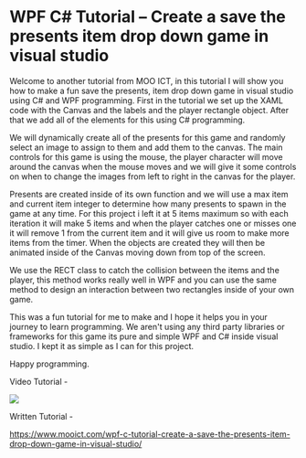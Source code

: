 # WPF C# Tutorial – Create a save the presents item drop down game in visual studio


Welcome to another tutorial from MOO ICT, in this tutorial I will show you how to make a fun save the presents, item drop down game in visual studio using C# and WPF programming. First in the tutorial we set up the XAML code with the Canvas and the labels and the player rectangle object. After that we add all of the elements for this using C# programming. 

We will dynamically create all of the presents for this game and randomly select an image to assign to them and add them to the canvas. The main controls for this game is using the mouse, the player character will move around the canvas when the mouse moves and we will give it some controls on when to change the images from left to right in the canvas for the player.

Presents are created inside of its own function and we will use a max item and current item integer to determine how many presents to spawn in the game at any time. For this project i left it at 5 items maximum so with each iteration it will make 5 items and when the player catches one or misses one it will remove 1 from the current item and it will give us room to make more items from the timer.  When the objects are created they will then be animated inside of the Canvas moving down from top of the screen. 

We use the RECT class to catch the collision between the items and the player, this method works really well in WPF and you can use the same method to design an interaction between two rectangles inside of your own game. 

This was a fun tutorial for me to make and I hope it helps you in your journey to learn programming. We aren't using any third party libraries or frameworks for this game its pure and simple WPF and C# inside visual studio. I kept it as simple as I can for this project. 

Happy programming.


Video Tutorial - 

[![](http://img.youtube.com/vi/MuddtW40gDM/0.jpg)](http://www.youtube.com/watch?v=MuddtW40gDM "MOO ICT Create a save the presents item drop down game in visual studio")

Written Tutorial - 

https://www.mooict.com/wpf-c-tutorial-create-a-save-the-presents-item-drop-down-game-in-visual-studio/
